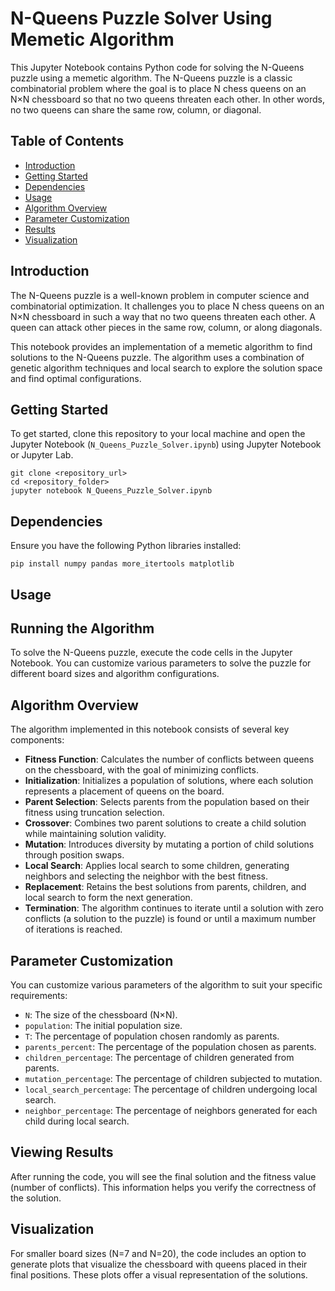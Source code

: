 # N-Queens Puzzle Solver Using Memetic Algorithm

This Jupyter Notebook contains Python code for solving the N-Queens puzzle using a memetic algorithm. The N-Queens puzzle is a classic combinatorial problem where the goal is to place N chess queens on an N×N chessboard so that no two queens threaten each other. In other words, no two queens can share the same row, column, or diagonal.

## Table of Contents
- [Introduction](#introduction)
- [Getting Started](#getting-started)
- [Dependencies](#dependencies)
- [Usage](#usage)
- [Algorithm Overview](#algorithm-overview)
- [Parameter Customization](#parameter-customization)
- [Results](#results)
- [Visualization](#visualization)

## Introduction

The N-Queens puzzle is a well-known problem in computer science and combinatorial optimization. It challenges you to place N chess queens on an N×N chessboard in such a way that no two queens threaten each other. A queen can attack other pieces in the same row, column, or along diagonals.

This notebook provides an implementation of a memetic algorithm to find solutions to the N-Queens puzzle. The algorithm uses a combination of genetic algorithm techniques and local search to explore the solution space and find optimal configurations.

## Getting Started

To get started, clone this repository to your local machine and open the Jupyter Notebook (`N_Queens_Puzzle_Solver.ipynb`) using Jupyter Notebook or Jupyter Lab.

```
git clone <repository_url>
cd <repository_folder>
jupyter notebook N_Queens_Puzzle_Solver.ipynb
```
## Dependencies

Ensure you have the following Python libraries installed:

```
pip install numpy pandas more_itertools matplotlib
```
## Usage
## Running the Algorithm

To solve the N-Queens puzzle, execute the code cells in the Jupyter Notebook. You can customize various parameters to solve the puzzle for different board sizes and algorithm configurations.

## Algorithm Overview

The algorithm implemented in this notebook consists of several key components:

- **Fitness Function**: Calculates the number of conflicts between queens on the chessboard, with the goal of minimizing conflicts.
- **Initialization**: Initializes a population of solutions, where each solution represents a placement of queens on the board.
- **Parent Selection**: Selects parents from the population based on their fitness using truncation selection.
- **Crossover**: Combines two parent solutions to create a child solution while maintaining solution validity.
- **Mutation**: Introduces diversity by mutating a portion of child solutions through position swaps.
- **Local Search**: Applies local search to some children, generating neighbors and selecting the neighbor with the best fitness.
- **Replacement**: Retains the best solutions from parents, children, and local search to form the next generation.
- **Termination**: The algorithm continues to iterate until a solution with zero conflicts (a solution to the puzzle) is found or until a maximum number of iterations is reached.

## Parameter Customization

You can customize various parameters of the algorithm to suit your specific requirements:

- `N`: The size of the chessboard (N×N).
- `population`: The initial population size.
- `T`: The percentage of population chosen randomly as parents.
- `parents_percent`: The percentage of the population chosen as parents.
- `children_percentage`: The percentage of children generated from parents.
- `mutation_percentage`: The percentage of children subjected to mutation.
- `local_search_percentage`: The percentage of children undergoing local search.
- `neighbor_percentage`: The percentage of neighbors generated for each child during local search.

## Viewing Results

After running the code, you will see the final solution and the fitness value (number of conflicts). This information helps you verify the correctness of the solution.

## Visualization

For smaller board sizes (N=7 and N=20), the code includes an option to generate plots that visualize the chessboard with queens placed in their final positions. These plots offer a visual representation of the solutions.
